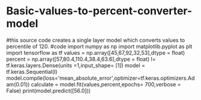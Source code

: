 # Basic-values-to-percent-converter-model
#this source code creates a single layer model which converts values to percentile of 120.
#code
import numpy as np 
import matplotlib.pyplot as plt
import tensorflow as tf
values = np.array([45,67,92,32,53],dtype = float)
percent = np.array([57,80.4,110.4,38.4,63.6],dtype = float)
l= tf.keras.layers.Dense(units =1,input_shape= [1])
model = tf.keras.Sequential(l)
model.compile(loss='mean_absolute_error',optimizer=tf.keras.optimizers.Adam(0.01))
calculate = model.fit(values,percent,epochs= 700,verbose = False)
print(model.predict([56.0]))
